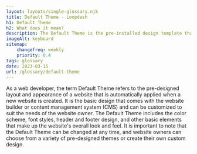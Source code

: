 ```yaml
--- 
layout: layouts/single-glossary.njk
title: Default Theme - Loopdash
h1: Default Theme
h2: What does it mean?
description: The Default Theme is the pre-installed design template that serves as the baseline for the appearance and functionality of a WordPress website.
imageAlt: keyboard
sitemap:
	changefreq: weekly
	priority: 0.4
tags: glossary
date: 2023-03-15
url: /glossary/default-theme
---
```


As a web developer, the term Default Theme refers to the pre-designed layout and appearance of a website that is automatically applied when a new website is created. It is the basic design that comes with the website builder or content management system (CMS) and can be customized to suit the needs of the website owner. The Default Theme includes the color scheme, font styles, header and footer design, and other basic elements that make up the website's overall look and feel. It is important to note that the Default Theme can be changed at any time, and website owners can choose from a variety of pre-designed themes or create their own custom design.
